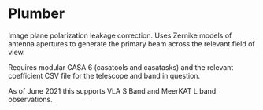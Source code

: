 # Plumber

Image plane polarization leakage correction. Uses Zernike models of antenna
apertures to generate the primary beam across the relevant field of view.

Requires modular CASA 6 (casatools and casatasks) and the relevant coefficient
CSV file for the telescope and band in question.

As of June 2021 this supports VLA S Band and MeerKAT L band observations.
